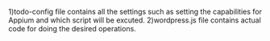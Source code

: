 1)todo-config file contains all the settings such as setting the capabilities for Appium and which script will be excuted.
2)wordpress.js file contains actual code for doing the desired operations. 

